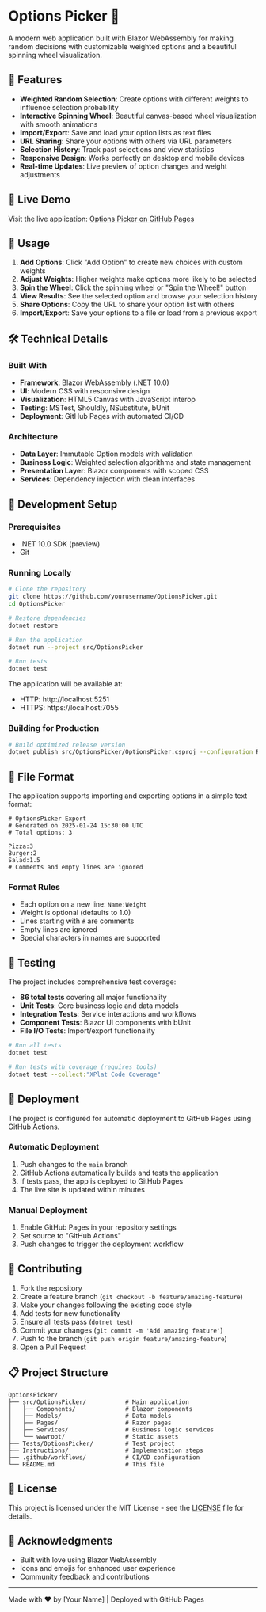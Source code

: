 # Options Picker 🎯

A modern web application built with Blazor WebAssembly for making random decisions with customizable weighted options and a beautiful spinning wheel visualization.

## 🌟 Features

- **Weighted Random Selection**: Create options with different weights to influence selection probability
- **Interactive Spinning Wheel**: Beautiful canvas-based wheel visualization with smooth animations
- **Import/Export**: Save and load your option lists as text files
- **URL Sharing**: Share your options with others via URL parameters
- **Selection History**: Track past selections and view statistics
- **Responsive Design**: Works perfectly on desktop and mobile devices
- **Real-time Updates**: Live preview of option changes and weight adjustments

## 🚀 Live Demo

Visit the live application: [Options Picker on GitHub Pages](https://tim-pohlmann.github.io/OptionsPicker/)

## 📱 Usage

1. **Add Options**: Click "Add Option" to create new choices with custom weights
2. **Adjust Weights**: Higher weights make options more likely to be selected
3. **Spin the Wheel**: Click the spinning wheel or "Spin the Wheel!" button
4. **View Results**: See the selected option and browse your selection history
5. **Share Options**: Copy the URL to share your option list with others
6. **Import/Export**: Save your options to a file or load from a previous export

## 🛠️ Technical Details

### Built With
- **Framework**: Blazor WebAssembly (.NET 10.0)
- **UI**: Modern CSS with responsive design
- **Visualization**: HTML5 Canvas with JavaScript interop
- **Testing**: MSTest, Shouldly, NSubstitute, bUnit
- **Deployment**: GitHub Pages with automated CI/CD

### Architecture
- **Data Layer**: Immutable Option models with validation
- **Business Logic**: Weighted selection algorithms and state management
- **Presentation Layer**: Blazor components with scoped CSS
- **Services**: Dependency injection with clean interfaces

## 🔧 Development Setup

### Prerequisites
- .NET 10.0 SDK (preview)
- Git

### Running Locally
```bash
# Clone the repository
git clone https://github.com/yourusername/OptionsPicker.git
cd OptionsPicker

# Restore dependencies
dotnet restore

# Run the application
dotnet run --project src/OptionsPicker

# Run tests
dotnet test
```

The application will be available at:
- HTTP: http://localhost:5251
- HTTPS: https://localhost:7055

### Building for Production
```bash
# Build optimized release version
dotnet publish src/OptionsPicker/OptionsPicker.csproj --configuration Release --output publish
```

## 📁 File Format

The application supports importing and exporting options in a simple text format:

```
# OptionsPicker Export
# Generated on 2025-01-24 15:30:00 UTC
# Total options: 3

Pizza:3
Burger:2
Salad:1.5
# Comments and empty lines are ignored
```

### Format Rules
- Each option on a new line: `Name:Weight`
- Weight is optional (defaults to 1.0)
- Lines starting with `#` are comments
- Empty lines are ignored
- Special characters in names are supported

## 🧪 Testing

The project includes comprehensive test coverage:
- **86 total tests** covering all major functionality
- **Unit Tests**: Core business logic and data models
- **Integration Tests**: Service interactions and workflows
- **Component Tests**: Blazor UI components with bUnit
- **File I/O Tests**: Import/export functionality

```bash
# Run all tests
dotnet test

# Run tests with coverage (requires tools)
dotnet test --collect:"XPlat Code Coverage"
```

## 🚀 Deployment

The project is configured for automatic deployment to GitHub Pages using GitHub Actions.

### Automatic Deployment
1. Push changes to the `main` branch
2. GitHub Actions automatically builds and tests the application
3. If tests pass, the app is deployed to GitHub Pages
4. The live site is updated within minutes

### Manual Deployment
1. Enable GitHub Pages in your repository settings
2. Set source to "GitHub Actions"
3. Push changes to trigger the deployment workflow

## 🤝 Contributing

1. Fork the repository
2. Create a feature branch (`git checkout -b feature/amazing-feature`)
3. Make your changes following the existing code style
4. Add tests for new functionality
5. Ensure all tests pass (`dotnet test`)
6. Commit your changes (`git commit -m 'Add amazing feature'`)
7. Push to the branch (`git push origin feature/amazing-feature`)
8. Open a Pull Request

## 📋 Project Structure

```
OptionsPicker/
├── src/OptionsPicker/           # Main application
│   ├── Components/              # Blazor components
│   ├── Models/                  # Data models
│   ├── Pages/                   # Razor pages
│   ├── Services/                # Business logic services
│   └── wwwroot/                 # Static assets
├── Tests/OptionsPicker/         # Test project
├── Instructions/                # Implementation steps
├── .github/workflows/           # CI/CD configuration
└── README.md                    # This file
```

## 📄 License

This project is licensed under the MIT License - see the [LICENSE](LICENSE) file for details.

## 🙏 Acknowledgments

- Built with love using Blazor WebAssembly
- Icons and emojis for enhanced user experience
- Community feedback and contributions

---

Made with ❤️ by [Your Name] | Deployed with GitHub Pages